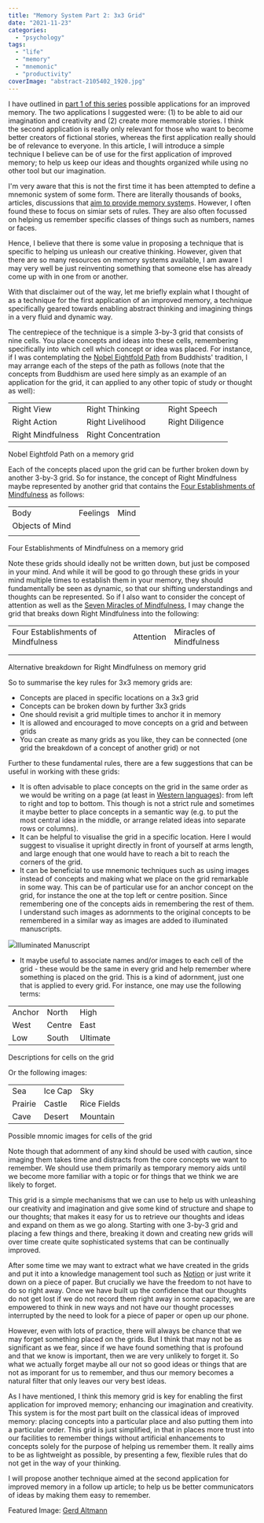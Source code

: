 ```yaml
---
title: "Memory System Part 2: 3x3 Grid"
date: "2021-11-23"
categories: 
  - "psychology"
tags: 
  - "life"
  - "memory"
  - "mnemonic"
  - "productivity"
coverImage: "abstract-2105402_1920.jpg"
---
```


I have outlined in [part 1 of this series](https://spearoflight.wordpress.com/2021/11/15/memory-system-part-1-ancient-techniques-and-modern-applications/) possible applications for an improved memory. The two applications I suggested were: (1) to be able to aid our imagination and creativity and (2) create more memorable stories. I think the second application is really only relevant for those who want to become better creators of fictional stories, whereas the first application really should be of relevance to everyone. In this article, I will introduce a simple technique I believe can be of use for the first application of improved memory; to help us keep our ideas and thoughts organized while using no other tool but our imagination.

I'm very aware that this is not the first time it has been attempted to define a mnemonic system of some form. There are literally thousands of books, articles, discussions that [aim to provide memory system](https://en.wikipedia.org/wiki/Mnemonic)s. However, I often found these to focus on simiar sets of rules. They are also often focussed on helping us remember specific classes of things such as numbers, names or faces.

Hence, I believe that there is some value in proposing a technique that is specific to helping us unleash our creative thinking. However, given that there are so many resources on memory systems available, I am aware I may very well be just reinventing something that someone else has already come up with in one from or another.

With that disclaimer out of the way, let me briefly explain what I thought of as a technique for the first application of an improved memory, a technique specifically geared towards enabling abstract thinking and imagining things in a very fluid and dynamic way.

The centrepiece of the technique is a simple 3-by-3 grid that consists of nine cells. You place concepts and ideas into these cells, remembering specifically into which cell which concept or idea was placed. For instance, if I was contemplating the [Nobel Eightfold Path](https://tricycle.org/magazine/noble-eightfold-path/) from Buddhists' tradition, I may arrange each of the steps of the path as follows (note that the concepts from Buddhism are used here simply as an example of an application for the grid, it can applied to any other topic of study or thought as well):

<table><tbody><tr><td>Right View</td><td>Right Thinking</td><td>Right Speech</td></tr><tr><td>Right Action</td><td>Right Livelihood</td><td>Right Diligence</td></tr><tr><td>Right Mindfulness</td><td>Right Concentration</td><td></td></tr></tbody></table>

Nobel Eightfold Path on a memory grid

Each of the concepts placed upon the grid can be further broken down by another 3-by-3 grid. So for instance, the concept of Right Mindfulness maybe represented by another grid that contains the [Four Establishments of Mindfulness](https://plumvillage.org/sutra/discourse-on-the-four-establishments-of-mindfulness/) as follows:

<table><tbody><tr><td>Body</td><td>Feelings</td><td>Mind</td></tr><tr><td>Objects of Mind</td><td></td><td></td></tr><tr><td></td><td></td><td></td></tr></tbody></table>

Four Establishments of Mindfulness on a memory grid

Note these grids should ideally not be written down, but just be composed in your mind. And while it will be good to go through these grids in your mind multiple times to establish them in your memory, they should fundamentally be seen as dynamic, so that our shifting understandings and thoughts can be represented. So if I also want to consider the concept of attention as well as the [Seven Miracles of Mindfulness](http://summitmindfulness.com/2016/01/the-miracle-of-mindfulness-by-thich-nhat-hanh-book-review/), I may change the grid that breaks down Right Mindfulness into the following:

<table><tbody><tr><td>Four Establishments of Mindfulness</td><td>Attention</td><td>Miracles of Mindfulness</td></tr><tr><td></td><td></td><td></td></tr><tr><td></td><td></td><td></td></tr></tbody></table>

Alternative breakdown for Right Mindfulness on memory grid

So to summarise the key rules for 3x3 memory grids are:

- Concepts are placed in specific locations on a 3x3 grid
- Concepts can be broken down by further 3x3 grids
- One should revisit a grid multiple times to anchor it in memory
- It is allowed and encouraged to move concepts on a grid and between grids
- You can create as many grids as you like, they can be connected (one grid the breakdown of a concept of another grid) or not

Further to these fundamental rules, there are a few suggestions that can be useful in working with these grids:

- It is often advisable to place concepts on the grid in the same order as we would be writing on a page (at least in [Western languages](https://en.wikipedia.org/wiki/Right-to-left_script)): from left to right and top to bottom. This though is not a strict rule and sometimes it maybe better to place concepts in a semantic way (e.g. to put the most central idea in the middle, or arrange related ideas into separate rows or columns).
- It can be helpful to visualise the grid in a specific location. Here I would suggest to visualise it upright directly in front of yourself at arms length, and large enough that one would have to reach a bit to reach the corners of the grid.
- It can be beneficial to use mnemonic techniques such as using images instead of concepts and making what we place on the grid remarkable in some way. This can be of particular use for an anchor concept on the grid, for instance the one at the top left or centre position. Since remembering one of the concepts aids in remembering the rest of them. I understand such images as adornments to the original concepts to be remembered in a similar way as images are added to illuminated manuscripts.

![](images/File:Archive-ugent-be-7F0C4994-C579-11E7-8646-155E6EE4309A_DS-46_(cropped).jpg)Illuminated Manuscript

- It maybe useful to associate names and/or images to each cell of the grid - these would be the same in every grid and help remember where something is placed on the grid. This is a kind of adornment, just one that is applied to every grid. For instance, one may use the following terms:

<table><tbody><tr><td>Anchor</td><td>North</td><td>High</td></tr><tr><td>West</td><td>Centre</td><td>East</td></tr><tr><td>Low</td><td>South</td><td>Ultimate</td></tr></tbody></table>

Descriptions for cells on the grid

Or the following images:

<table><tbody><tr><td>Sea</td><td>Ice Cap</td><td>Sky</td></tr><tr><td>Prairie</td><td>Castle</td><td>Rice Fields</td></tr><tr><td>Cave</td><td>Desert</td><td>Mountain</td></tr></tbody></table>

Possible mnomic images for cells of the grid

Note though that adornment of any kind should be used with caution, since imaging them takes time and distracts from the core concepts we want to remember. We should use them primarily as temporary memory aids until we become more familiar with a topic or for things that we think we are likely to forget.

This grid is a simple mechanisms that we can use to help us with unleashing our creativity and imagination and give some kind of structure and shape to our thoughts; that makes it easy for us to retrieve our thoughts and ideas and expand on them as we go along. Starting with one 3-by-3 grid and placing a few things and there, breaking it down and creating new grids will over time create quite sophisticated systems that can be continually improved.

After some time we may want to extract what we have created in the grids and put it into a knowledge management tool such as [Notion](https://www.notion.so/) or just write it down on a piece of paper. But crucially we have the freedom to not have to do so right away. Once we have built up the confidence that our thoughts do not get lost if we do not record them right away in some capacity, we are empowered to think in new ways and not have our thought processes interrupted by the need to look for a piece of paper or open up our phone.

However, even with lots of practice, there will always be chance that we may forget something placed on the grids. But I think that may not be as significant as we fear, since if we have found something that is profound and that we know is important, then we are very unlikely to forget it. So what we actually forget maybe all our not so good ideas or things that are not as imporant for us to remember, and thus our memory becomes a natural filter that only leaves our very best ideas.

As I have mentioned, I think this memory grid is key for enabling the first application for improved memory; enhancing our imagination and creativity. This system is for the most part built on the classical ideas of improved memory: placing concepts into a particular place and also putting them into a particular order. This grid is just simplified, in that in places more trust into our facilities to remember things without artificial enhancements to concepts solely for the purpose of helping us remember them. It really aims to be as lightweight as possible, by presenting a few, flexible rules that do not get in the way of your thinking.

I will propose another technique aimed at the second application for improved memory in a follow up article; to help us be better communicators of ideas by making them easy to remember.

Featured Image: [Gerd Altmann](https://pixabay.com/users/geralt-9301/?utm_source=link-attribution&utm_medium=referral&utm_campaign=image&utm_content=2105402)
